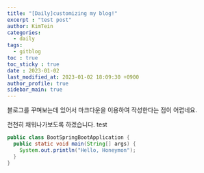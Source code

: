```yaml
---
title: "[Daily]customizing my blog!"
excerpt : "test post"
author: KimTein
categories:
  - daily
tags: 
  - gitblog
toc : true
toc_sticky : true
date : 2023-01-02
last_modified_at: 2023-01-02 18:09:30 +0900
author_profile: true
sidebar_main: true  
---
```

<!-- outline-start -->

블로그를 꾸며보는데 있어서 마크다운을 이용하여 작성한다는 점이 어렵네요. 

천천히 채워나가보도록 하겠습니다.
test

```java
public class BootSpringBootApplication {
  public static void main(String[] args) {
    System.out.println("Hello, Honeymon");
  }
}
```


<!-- outline-end --> 


